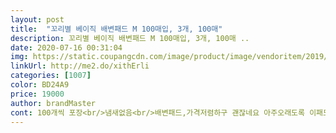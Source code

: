```yaml
---
layout: post 
title:  "꼬리별 베이직 배변패드 M 100매입, 3개, 100매" 
description: 꼬리별 베이직 배변패드 M 100매입, 3개, 100매 ..
date: 2020-07-16 00:31:04 
img: https://static.coupangcdn.com/image/product/image/vendoritem/2019/03/27/4389013537/a6a6c2da-20ba-4b42-9999-6d51caba8d15.jpg 
linkUrl: http://me2.do/xithErli 
categories: [1007] 
color: BD24A9 
price: 19000 
author: brandMaster 
cont: 100개씩 포장<br/>냄새없음<br/>배변패드,가격저렴하구 괜잖네요 아주오래도록 이패드와 비슷한 패드를 구매해서 오래도록 사용해 왔거든요 이가격보다 좀더 비싼 패드예요 워낙 패드를 많이써서요 오줌을 살짝만 놔두 패드륵,새걸루 갈아줘야해서 하루에 보통 5장 6장 정도 쓰는것같애요 이패드 용량은 똑같구 가격은 좀 저렴해서 괜잖아요<br/>배편판 밑에 깔아 쓰는거라 흡수력은 정확히 모르겠지만 우선 겉어냈을때 뒷면에 새지는 않아요 수량이 많고 저렴해서 좋아요!<br/>빠른배송<br/>일반적인 작은 배변판에 맞을 사이즈<br/> 
---
```

 